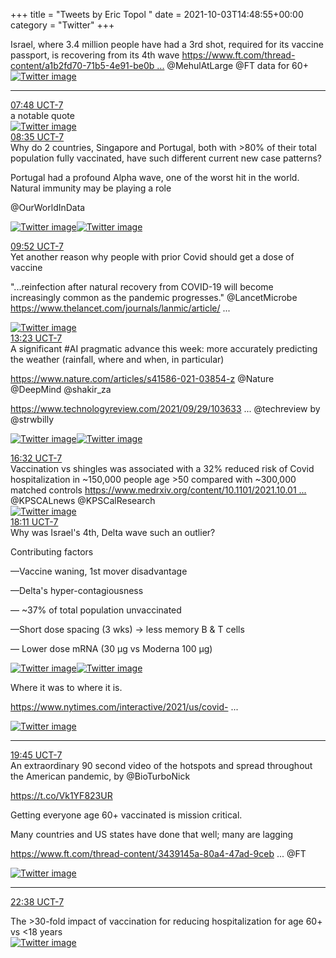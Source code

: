 +++
title = "Tweets by Eric Topol " 
date = 2021-10-03T14:48:55+00:00
category = "Twitter"
+++
<div class="thread"> 
<div class="thread-content"> 
Israel, where 3.4 million people have had a 3rd shot, required for its vaccine passport, is recovering from its 4th wave <a href="https://www.ft.com/thread-content/a1b2fd70-71b5-4e91-be0b-553b0e1e2639" target="_blank" rel="noreferer">https://www.ft.com/thread-content/a1b2fd70-71b5-4e91-be0b ...</a> 
 @MehulAtLarge @FT data for 60+ </div> 
<a href="/twitter/erictopol/images/FAyE-dHVgAYjxgk.jpg"  ><img src="/twitter/erictopol/images/FAyE-dHVgAYjxgk.jpg" alt="Twitter image" ></img></a><hr><div class="profile"> 
<a href="https://twitter.com/erictopol/status/1444675844287303689" target="_blank" rel="noreferer">07:48 UCT-7</a> 
</div> 
<div class="content"> 
a notable quote </div> 
<a href="/twitter/erictopol/images/FAyEN1nVcAM5ucn.jpg"  ><img src="/twitter/erictopol/images/FAyEN1nVcAM5ucn.jpg" alt="Twitter image" ></img></a></div> 
<div class="tweet"> 
<div class="profile"> 
<a href="https://twitter.com/erictopol/status/1444687644466634755" target="_blank" rel="noreferer">08:35 UCT-7</a> 
</div> 
<div class="content"> 
Why do 2 countries, Singapore and Portugal, both with &gt;80% of their total population fully vaccinated, have such different current new case patterns?

Portugal had a profound Alpha wave, one of the worst hit in the world. Natural immunity may be playing a role

@OurWorldInData </div> 
<a href="/twitter/erictopol/images/FAyPQd3UcAQ0HSc.jpg"  ><img src="/twitter/erictopol/images/FAyPQd3UcAQ0HSc.jpg" alt="Twitter image" ></img></a><a href="/twitter/erictopol/images/FAyPD_2UcAQIxUt.jpg"  ><img src="/twitter/erictopol/images/FAyPD_2UcAQIxUt.jpg" alt="Twitter image" ></img></a></div> 
<div class="tweet"> 
<div class="profile"> 
<a href="https://twitter.com/erictopol/status/1444706917427736579" target="_blank" rel="noreferer">09:52 UCT-7</a> 
</div> 
<div class="content"> 
Yet another reason why people with prior Covid should get a dose of vaccine 

"...reinfection after natural recovery from COVID-19 will become increasingly common as the pandemic progresses." @LancetMicrobe <a href="https://www.thelancet.com/journals/lanmic/article/PIIS2666-5247(21)00219-6/fulltext" target="_blank" rel="noreferer">https://www.thelancet.com/journals/lanmic/article/ ...</a> 
 </div> 
<a href="/twitter/erictopol/images/FAyhPLwUUAcDr9n.jpg"  ><img src="/twitter/erictopol/images/FAyhPLwUUAcDr9n.jpg" alt="Twitter image" ></img></a></div> 
<div class="tweet"> 
<div class="profile"> 
<a href="https://twitter.com/erictopol/status/1444760142839357440" target="_blank" rel="noreferer">13:23 UCT-7</a> 
</div> 
<div class="content"> 
A significant #AI pragmatic advance this week: more accurately predicting the weather (rainfall, where and when, in particular) 

<a href="https://www.nature.com/articles/s41586-021-03854-z" target="_blank" rel="noreferer">https://www.nature.com/articles/s41586-021-03854-z</a> 
 @Nature @DeepMind @shakir_za

<a href="https://www.technologyreview.com/2021/09/29/1036331/deepminds-ai-predicts-almost-exactly-when-and-where-its-going-to-rain/" target="_blank" rel="noreferer">https://www.technologyreview.com/2021/09/29/103633 ...</a> 
 @techreview by @strwbilly </div> 
<a href="/twitter/erictopol/images/FAzQ8GCVkAEmBhW.jpg"  ><img src="/twitter/erictopol/images/FAzQ8GCVkAEmBhW.jpg" alt="Twitter image" ></img></a><a href="/twitter/erictopol/images/FAzRinKVQAIEiQk.jpg"  ><img src="/twitter/erictopol/images/FAzRinKVQAIEiQk.jpg" alt="Twitter image" ></img></a></div> 
<div class="tweet"> 
<div class="profile"> 
<a href="https://twitter.com/erictopol/status/1444807655030067201" target="_blank" rel="noreferer">16:32 UCT-7</a> 
</div> 
<div class="content"> 
Vaccination vs shingles was associated with a 32% reduced risk of Covid hospitalization in ~150,000 people age &gt;50 compared with ~300,000 matched controls <a href="https://www.medrxiv.org/content/10.1101/2021.10.01.21264400v1" target="_blank" rel="noreferer">https://www.medrxiv.org/content/10.1101/2021.10.01 ...</a> 
 @KPSCALnews @KPSCalResearch </div> 
<a href="/twitter/erictopol/images/FAz8yeyUYAAW9lW.jpg"  ><img src="/twitter/erictopol/images/FAz8yeyUYAAW9lW.jpg" alt="Twitter image" ></img></a></div> 
<div class="tweet"> 
<div class="profile"> 
<a href="https://twitter.com/erictopol/status/1444832544571101184" target="_blank" rel="noreferer">18:11 UCT-7</a> 
</div> 
<div class="content"> 
Why was Israel's 4th, Delta wave such an outlier?

Contributing factors

—Vaccine waning, 1st mover disadvantage

—Delta's hyper-contagiousness

— ~37% of total population unvaccinated 

—Short dose spacing (3 wks) -&gt; less memory B &amp; T cells

— Lower dose mRNA (30 µg vs Moderna 100 µg) </div> 
<a href="/twitter/erictopol/images/FA0RXYIVUAQYALx.jpg"  ><img src="/twitter/erictopol/images/FA0RXYIVUAQYALx.jpg" alt="Twitter image" ></img></a><a href="/twitter/erictopol/images/FA0RarWVkAMjcgT.jpg"  ><img src="/twitter/erictopol/images/FA0RarWVkAMjcgT.jpg" alt="Twitter image" ></img></a></div> 
<div class="thread"> 
<div class="thread-content"> 
Where it was to where it is.

<a href="https://www.nytimes.com/interactive/2021/us/covid-cases.html" target="_blank" rel="noreferer">https://www.nytimes.com/interactive/2021/us/covid- ...</a> 
 </div> 
<a href="/twitter/erictopol/images/FAy0FViUcAAWnvq.jpg"  ><img src="/twitter/erictopol/images/FAy0FViUcAAWnvq.jpg" alt="Twitter image" ></img></a><hr><div class="profile"> 
<a href="https://twitter.com/erictopol/status/1444856163720257541" target="_blank" rel="noreferer">19:45 UCT-7</a> 
</div> 
<div class="content"> 
An extraordinary 90 second video of the hotspots and spread throughout the American pandemic, by @BioTurboNick 

https://t.co/Vk1YF823UR</div> 
</div> 
<div class="thread"> 
<div class="thread-content"> 
Getting everyone age 60+ vaccinated is mission critical.

Many countries and US states have done that well; many are lagging

<a href="https://www.ft.com/thread-content/3439145a-80a4-47ad-9ceb-54a0cb707cf7" target="_blank" rel="noreferer">https://www.ft.com/thread-content/3439145a-80a4-47ad-9ceb ...</a> 
 @FT </div> 
<a href="/twitter/erictopol/images/FA1PPleVgAsarGB.jpg"  ><img src="/twitter/erictopol/images/FA1PPleVgAsarGB.jpg" alt="Twitter image" ></img></a><hr><div class="profile"> 
<a href="https://twitter.com/erictopol/status/1444899816299905024" target="_blank" rel="noreferer">22:38 UCT-7</a> 
</div> 
<div class="content"> 
The &gt;30-fold impact of vaccination for reducing hospitalization for age 60+ vs &lt;18 years </div> 
<a href="/twitter/erictopol/images/FA1QbfrVEAMDCEZ.jpg"  ><img src="/twitter/erictopol/images/FA1QbfrVEAMDCEZ.jpg" alt="Twitter image" ></img></a></div> 



